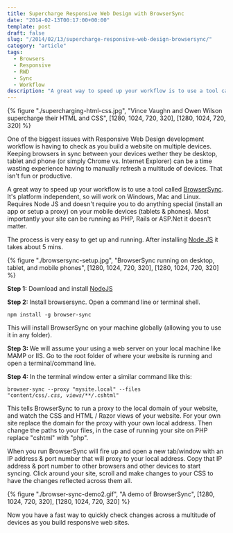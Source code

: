 ```yaml
---
title: Supercharge Responsive Web Design with BrowserSync
date: "2014-02-13T00:17:00+00:00"
template: post
draft: false
slug: "/2014/02/13/supercharge-responsive-web-design-browsersync/"
category: "article"
tags:
  - Browsers
  - Responsive
  - RWD
  - Sync
  - Workflow
description: "A great way to speed up your workflow is to use a tool called BrowserSync. It's platform independent, so will work on Windows, Mac and Linux. Requires Node JS and doesn't require you to do anything special (install an app or setup a proxy) on your mobile devices (tablets & phones). Most importantly your site can be running as PHP, Rails or ASP.Net it doesn't matter."
---
```


{% figure "./supercharging-html-css.jpg", "Vince Vaughn and Owen Wilson supercharge their HTML and CSS", [1280, 1024, 720, 320], [1280, 1024, 720, 320] %}

One of the biggest issues with Responsive Web Design development workflow is having to check as you build a website on multiple devices. Keeping browsers in sync between your devices wether they be desktop, tablet and phone (or simply Chrome vs. Internet Explorer) can be a time wasting experience having to manually refresh a multitude of devices. That isn't fun or productive.

A great way to speed up your workflow is to use a tool called <a title="BrowserSync: time saving synchronised browser testing" href="http://www.browsersync.io">BrowserSync</a>. It's platform independent, so will work on Windows, Mac and Linux. Requires Node JS and doesn't require you to do anything special (install an app or setup a proxy) on your mobile devices (tablets &amp; phones). Most importantly your site can be running as PHP, Rails or ASP.Net it doesn't matter.

The process is very easy to get up and running. After installing <a title="Node JS" href="http://nodejs.org">Node JS</a> it takes about 5 mins.

{% figure "./browsersync-setup.jpg", "BrowserSync running on desktop, tablet, and mobile phones", [1280, 1024, 720, 320], [1280, 1024, 720, 320] %}

<strong>Step 1:</strong>
Download and install <a title="NodeJS" href="http://nodejs.org">NodeJS</a>

<strong>Step 2: </strong>
Install browsersync. Open a command line or terminal shell.

<code>npm install -g browser-sync</code>

This will install BrowserSync on your machine globally (allowing you to use it in any folder).

<strong>Step 3: </strong>
We will assume your using a web server on your local machine like MAMP or IIS. Go to the root folder of where your website is running and open a terminal/command line.

<strong>Step 4: </strong>
In the terminal window enter a similar command like this:

<code>browser-sync --proxy "mysite.local" --files "content/css/_.css, views/\*\*/_.cshtml"</code>

This tells BrowserSync to run a proxy to the local domain of your website, and watch the CSS and HTML / Razor views of your website. For your own site replace the domain for the proxy with your own local address. Then change the paths to your files, in the case of running your site on PHP replace "cshtml" with "php".

When you run BrowserSync will fire up and open a new tab/window with an IP address &amp; port number that will proxy to your local address. Copy that IP address &amp; port number to other browsers and other devices to start syncing. Click around your site, scroll and make changes to your CSS to have the changes reflected across them all.

{% figure "./browser-sync-demo2.gif", "A demo of BrowserSync", [1280, 1024, 720, 320], [1280, 1024, 720, 320] %}

Now you have a fast way to quickly check changes across a multitude of devices as you build responsive web sites.
